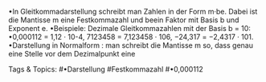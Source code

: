 •In Gleitkommadarstellung schreibt man Zahlen in der Form m·be. Dabei ist die Mantisse m eine Festkommazahl 
und beein Faktor mit Basis b und Exponent e.
•Beispiele: Dezimale Gleitkommazahlen mit der Basis b = 10:
•0,000112 = 1,12 · 10-4, 7123458 = 7,123458 · 106, −24,317 = −2,4317 · 101.
•Darstellung in Normalform : man schreibt die Mantisse m so, dass genau eine Stelle vor dem Dezimalpunkt eine 

   Tags & Topics:
   #•Darstellung
   #Festkommazahl
   #•0,000112